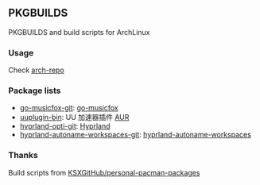 ## PKGBUILDS

PKGBUILDS and build scripts for ArchLinux

### Usage

Check [arch-repo](https://github.com/xzsk2/arch-repo)

### Package lists

- [go-musicfox-git](pkgbuilds/go-musicfox-git): [go-musicfox](https://github.com/go-musicfox/go-musicfox)
- [uuplugin-bin](pkgbuilds/uuplugin-bin): UU 加速器插件 [AUR](https://aur.archlinux.org/packages/uuplugin-bin)
- [hyprland-opti-git](pkgbuilds/hyprland-opti-git): [Hyprland](https://github.com/hyprwm/Hyprland)
- [hyprland-autoname-workspaces-git](pkgbuilds/hyprland-autoname-workspaces-git): [hyprland-autoname-workspaces](https://github.com/cyrinux/hyprland-autoname-workspaces)

### Thanks

Build scripts from [KSXGitHub/personal-pacman-packages](https://github.com/KSXGitHub/personal-pacman-packages)


